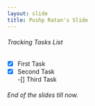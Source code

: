 ```yaml
---
layout: slide
title: Pushp Ratan's Slide
---
```

###### Tracking Tasks List <br />
-[x] First Task<br />
-[x] Second Task<br />
-[] Third Task<br />

###### End of the slides till now.
